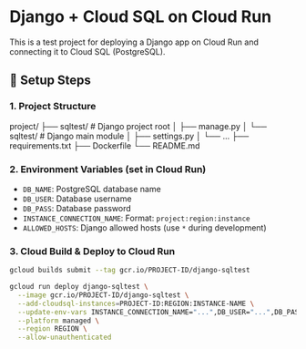 # Django + Cloud SQL on Cloud Run

This is a test project for deploying a Django app on Cloud Run and connecting it to Cloud SQL (PostgreSQL).

## 🔧 Setup Steps

### 1. Project Structure

project/ ├── sqltest/ # Django project root │ ├── manage.py │ └── sqltest/ # Django main module │ ├── settings.py │ └── ... ├── requirements.txt ├── Dockerfile └── README.md

### 2. Environment Variables (set in Cloud Run)

- `DB_NAME`: PostgreSQL database name
- `DB_USER`: Database username
- `DB_PASS`: Database password
- `INSTANCE_CONNECTION_NAME`: Format: `project:region:instance`
- `ALLOWED_HOSTS`: Django allowed hosts (use `*` during development)

### 3. Cloud Build & Deploy to Cloud Run

```bash
gcloud builds submit --tag gcr.io/PROJECT-ID/django-sqltest

gcloud run deploy django-sqltest \
  --image gcr.io/PROJECT-ID/django-sqltest \
  --add-cloudsql-instances=PROJECT-ID:REGION:INSTANCE-NAME \
  --update-env-vars INSTANCE_CONNECTION_NAME="...",DB_USER="...",DB_PASS="...",DB_NAME="...",ALLOWED_HOSTS="*" \
  --platform managed \
  --region REGION \
  --allow-unauthenticated

